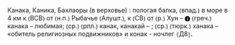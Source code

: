 ---
---

Канака, Каника, Бахлаоры (в верховье)
: пологая балка, ⦅впад.⦆ в море в 4 км к ⦅ВСВ⦆ от ⦅н.п.⦆ Рыбачье ⦅Алушт.⦆, к ⦅СВ⦆ от ⦅р.⦆ Хун – ❶ ⦅греч.⦆ канака – любимая; ⦅ср.⦆ ⦅рпл.⦆ канак, канакай – ; ⦅ср.⦆ ⦅тюрк.⦆ ханака – «обитель религиозных подвижников» и конак - ночлег ⦃Д8⦄.
